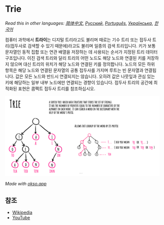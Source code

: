 # Trie

_Read this in other languages:_
[_简体中文_](README.zh-CN.md),
[_Русский_](README.ru-RU.md),
[_Português_](README.pt-BR.md),
[_Українська_](README.uk-UA.md),
[_한국어_](README.ko-KO.md)

컴퓨터 과학에서 **트라이**는 디지털 트리라고도 불리며 때로는 기수 트리 또는 접두사 트리(접두사로 검색할 수 있기 때문에)라고도 불리며 일종의 검색 트리입니다. 키가 보통 문자열인 동적 집합 또는 연관 배열을 저장하는 데 사용되는 순서가 지정된 트리 데이터 구조입니다. 이진 검색 트리와 달리 트리의 어떤 노드도 해당 노드와 연결된 키를 저장하지 않으며 대신 트리의 위치가 해당 노드와 연결된 키를 정의합니다. 노드의 모든 하위 항목은 해당 노드와 연결된 문자열의 공통 접두사를 가지며 루트는 빈 문자열과 연결됩니다. 값은 모든 노드와 반드시 연결되지는 않습니다. 오히려 값은 나뭇잎과 관심 있는 키에 해당하는 일부 내부 노드에만 연결되는 경향이 있습니다. 접두사 트리의 공간에 최적화된 표현은 콤팩트 접두사 트리를 참조하십시오.

![Trie](./images/trie.jpg)

_Made with [okso.app](https://okso.app)_

## 참조

- [Wikipedia](<https://ko.wikipedia.org/wiki/%ED%8A%B8%EB%9D%BC%EC%9D%B4_(%EC%BB%B4%ED%93%A8%ED%8C%85)>)
- [YouTube](https://www.youtube.com/watch?v=zIjfhVPRZCg&list=PLLXdhg_r2hKA7DPDsunoDZ-Z769jWn4R8&index=7&t=0s)
